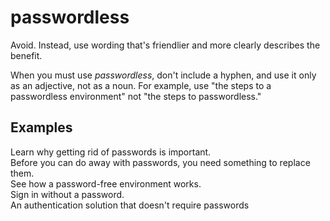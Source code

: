# passwordless

Avoid. Instead, use wording that's friendlier and more clearly describes the benefit. 

When you must use *passwordless*, don't include a hyphen, and use it only as an adjective, 
not as a noun. For example, use "the steps to a passwordless environment" not "the steps to passwordless."   

## Examples

Learn why getting rid of passwords is important.  
Before you can do away with passwords, you need something to replace them.  
See how a password-free environment works.  
Sign in without a password.  
An authentication solution that doesn't require passwords  
